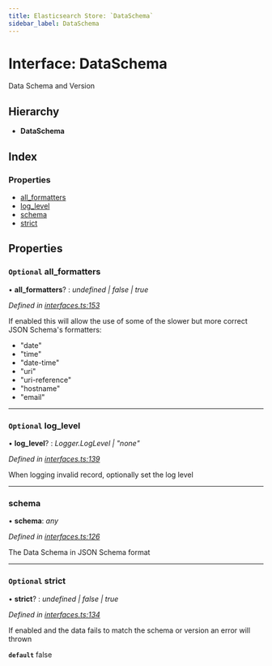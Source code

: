 ```yaml
---
title: Elasticsearch Store: `DataSchema`
sidebar_label: DataSchema
---
```


# Interface: DataSchema

Data Schema and Version

## Hierarchy

* **DataSchema**

## Index

### Properties

* [all_formatters](dataschema.md#optional-all_formatters)
* [log_level](dataschema.md#optional-log_level)
* [schema](dataschema.md#schema)
* [strict](dataschema.md#optional-strict)

## Properties

### `Optional` all_formatters

• **all_formatters**? : *undefined | false | true*

*Defined in [interfaces.ts:153](https://github.com/terascope/teraslice/blob/d2d877b60/packages/elasticsearch-store/src/interfaces.ts#L153)*

If enabled this will allow the use of some of
the slower but more correct JSON Schema's formatters:

- "date"
- "time"
- "date-time"
- "uri"
- "uri-reference"
- "hostname"
- "email"

___

### `Optional` log_level

• **log_level**? : *Logger.LogLevel | "none"*

*Defined in [interfaces.ts:139](https://github.com/terascope/teraslice/blob/d2d877b60/packages/elasticsearch-store/src/interfaces.ts#L139)*

When logging invalid record, optionally set the log level

___

###  schema

• **schema**: *any*

*Defined in [interfaces.ts:126](https://github.com/terascope/teraslice/blob/d2d877b60/packages/elasticsearch-store/src/interfaces.ts#L126)*

The Data Schema in JSON Schema format

___

### `Optional` strict

• **strict**? : *undefined | false | true*

*Defined in [interfaces.ts:134](https://github.com/terascope/teraslice/blob/d2d877b60/packages/elasticsearch-store/src/interfaces.ts#L134)*

If enabled and the data fails to match the schema or version
an error will thrown

**`default`** false
